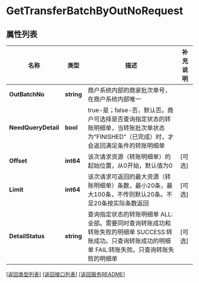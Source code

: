 # GetTransferBatchByOutNoRequest

## 属性列表

名称 | 类型 | 描述 | 补充说明
------------ | ------------- | ------------- | -------------
**OutBatchNo** | **string** | 商户系统内部的商家批次单号，在商户系统内部唯一  | 
**NeedQueryDetail** | **bool** | true-是；false-否，默认否。商户可选择是否查询指定状态的转账明细单，当转账批次单状态为“FINISHED”（已完成）时，才会返回满足条件的转账明细单  | 
**Offset** | **int64** | 该次请求资源（转账明细单）的起始位置，从0开始，默认值为0  | [可选] 
**Limit** | **int64** | 该次请求可返回的最大资源（转账明细单）条数，最小20条，最大100条，不传则默认20条。不足20条按实际条数返回  | [可选] 
**DetailStatus** | **string** | 查询指定状态的转账明细单   ALL:全部。需要同时查询转账成功和转账失败的明细单   SUCCESS:转账成功。只查询转账成功的明细单   FAIL:转账失败。只查询转账失败的明细单  | [可选] 

[\[返回类型列表\]](README.md#类型列表)
[\[返回接口列表\]](README.md#接口列表)
[\[返回服务README\]](README.md)


